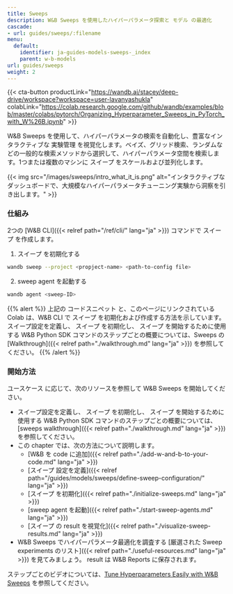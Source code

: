 ```yaml
---
title: Sweeps
description: W&B Sweeps を使用したハイパーパラメータ探索と モデル の最適化
cascade:
- url: guides/sweeps/:filename
menu:
  default:
    identifier: ja-guides-models-sweeps-_index
    parent: w-b-models
url: guides/sweeps
weight: 2
---
```


{{< cta-button productLink="https://wandb.ai/stacey/deep-drive/workspace?workspace=user-lavanyashukla" colabLink="https://colab.research.google.com/github/wandb/examples/blob/master/colabs/pytorch/Organizing_Hyperparameter_Sweeps_in_PyTorch_with_W%26B.ipynb" >}}

W&B Sweeps を使用して、ハイパーパラメータの検索を自動化し、豊富なインタラクティブな 実験管理 を視覚化します。ベイズ、グリッド検索、ランダムなどの一般的な検索メソッドから選択して、ハイパーパラメータ空間を検索します。1つまたは複数のマシンに スイープ をスケールおよび並列化します。

{{< img src="/images/sweeps/intro_what_it_is.png" alt="インタラクティブなダッシュボードで、大規模なハイパーパラメータチューニング実験から洞察を引き出します。" >}}

### 仕組み
2つの [W&B CLI]({{< relref path="/ref/cli/" lang="ja" >}}) コマンドで スイープ を作成します。

1. スイープ を初期化する

```bash
wandb sweep --project <propject-name> <path-to-config file>
```

2. sweep agent を起動する

```bash
wandb agent <sweep-ID>
```

{{% alert %}}
上記の コードスニペット と、このページにリンクされている Colab は、W&B CLI で スイープ を初期化および作成する方法を示しています。 スイープ設定を定義し、 スイープ を初期化し、 スイープ を開始するために使用する W&B Python SDK コマンドのステップごとの概要については、Sweeps の [Walkthrough]({{< relref path="./walkthrough.md" lang="ja" >}}) を参照してください。
{{% /alert %}}

### 開始方法

ユースケース に応じて、次のリソースを参照して W&B Sweeps を開始してください。

* スイープ設定を定義し、 スイープ を初期化し、 スイープ を開始するために使用する W&B Python SDK コマンドのステップごとの概要については、[sweeps walkthrough]({{< relref path="./walkthrough.md" lang="ja" >}}) を参照してください。
* この chapter では、次の方法について説明します。
  * [W&B を code に追加]({{< relref path="./add-w-and-b-to-your-code.md" lang="ja" >}})
  * [スイープ 設定を定義]({{< relref path="/guides/models/sweeps/define-sweep-configuration/" lang="ja" >}})
  * [スイープ を初期化]({{< relref path="./initialize-sweeps.md" lang="ja" >}})
  * [sweep agent を起動]({{< relref path="./start-sweep-agents.md" lang="ja" >}})
  * [スイープ の result を視覚化]({{< relref path="./visualize-sweep-results.md" lang="ja" >}})
* W&B Sweeps でハイパーパラメータ最適化を調査する [厳選された Sweep experiments のリスト]({{< relref path="./useful-resources.md" lang="ja" >}}) を見てみましょう。 result は W&B Reports に保存されます。

ステップごとのビデオについては、[Tune Hyperparameters Easily with W&B Sweeps](https://www.youtube.com/watch?v=9zrmUIlScdY\&ab_channel=Weights%26Biases) を参照してください。
